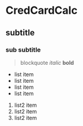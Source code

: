 # CredCardCalc
## subtitle
### sub subtitle
> blockquote
*italic*
**bold**
- list item
- list item
- list item
- list item

1. list2 item
2. list2 item
3. list2 item